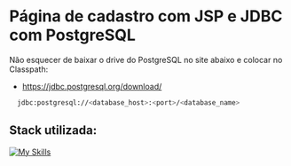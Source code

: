 # Página de cadastro com JSP e JDBC com PostgreSQL

Não esquecer de baixar o drive do PostgreSQL no site abaixo e colocar no Classpath:
- https://jdbc.postgresql.org/download/

```bash
  jdbc:postgresql://<database_host>:<port>/<database_name>
```

## Stack utilizada:

[![My Skills](https://skillicons.dev/icons?i=java,postgres&perline=3)](https://skillicons.dev)
